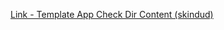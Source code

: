 [Link - Template App Check Dir Content (skindud)](https://github.com/skindud/zabbix_checkdircontent)
